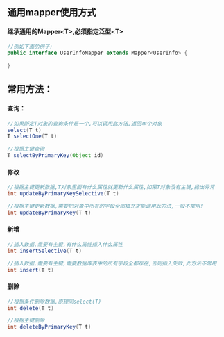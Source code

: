 ## 通用mapper使用方式

#### 继承通用的Mapper\<T>,必须指定泛型\<T>

~~~java
//例如下面的例子:
public interface UserInfoMapper extends Mapper<UserInfo> {
 
}
~~~

## 常用方法：

#### 查询：

~~~java
//如果断定T对象的查询条件是一个,可以调用此方法,返回单个对象
select(T t)
T selectOne(T t)
~~~

~~~java
//根据主键查询
T selectByPrimaryKey(Object id)
~~~

#### 修改

~~~java
//根据主键更新数据,T对象里面有什么属性就更新什么属性,如果T对象没有主键,抛出异常
int updateByPrimaryKeySelective(T t)
~~~

~~~java
//根据主键更新数据,需要把对象中所有的字段全部填充才能调用此方法,一般不常用!
int updateByPrimaryKey(T t)
~~~

#### 新增

~~~java
//插入数据,需要有主键,有什么属性插入什么属性
int insertSelective(T t)
~~~

~~~java
//插入数据,需要有主键,需要数据库表中的所有字段全都存在,否则插入失败,此方法不常用
int insert(T t)
~~~

#### 删除

~~~java
//根据条件删除数据,原理同select(T)
int delete(T t)
~~~

~~~java
//根据主键删除
int deleteByPrimaryKey(T t)
~~~

